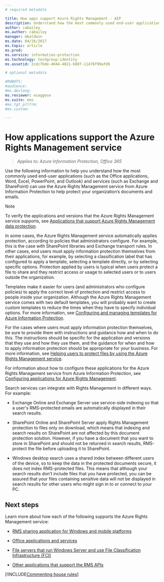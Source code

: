 ```yaml
---
# required metadata

title: How apps support Azure Rights Management - AIP
description: Understand how the most commonly used end-user applications (such as the Office applications, Word, Excel, PowerPoint, and Outlook) and services (such as Exchange and SharePoint) can use the Azure Rights Management service from Azure Information Protection to help protect your organization's documents and emails. 
author: cabailey
ms.author: cabailey
manager: mbaldwin
ms.date: 04/26/2017
ms.topic: article
ms.prod:
ms.service: information-protection
ms.technology: techgroup-identity
ms.assetid: 2cdc7bde-4044-4021-b887-11476f99afd9

# optional metadata

#ROBOTS:
#audience:
#ms.devlang:
ms.reviewer: esaggese
ms.suite: ems
#ms.tgt_pltfrm:
#ms.custom:

---
```


# How applications support the Azure Rights Management service

>*Applies to: Azure Information Protection, Office 365*

Use the following information to help you understand how the most commonly used end-user applications (such as the Office applications, Word, Excel, PowerPoint, and Outlook) and services (such as Exchange and SharePoint) can use the Azure Rights Management service from Azure Information Protection to help protect your organization’s documents and emails. 
> [!NOTE]
> To verify the applications and versions that the Azure Rights Management service supports, see [Applications that support Azure Rights Management data protection](../get-started/requirements-applications.md).

In some cases, the Azure Rights Management service automatically applies protection, according to policies that administrators configure. For example, this is the case with SharePoint libraries and Exchange transport rules. In other cases, end users must apply information protection themselves from their applications, for example, by selecting a classification label that has configured to apply a template, selecting a template directly, or by selecting specific options. Protection applied by users is typical when users protect a file to share and they restrict access or usage to selected users or to users outside the organization.

Templates make it easier for users (and administrators who configure policies) to apply the correct level of protection and restrict access to people inside your organization. Although the Azure Rights Management service comes with two default templates, you will probably want to create custom templates to reduce the times when they have to specify individual options. For more information, see [Configuring and managing templates for Azure Information Protection](../deploy-use/configure-policy-templates.md).

For the cases where users must apply information protection themselves, be sure to provide them with instructions and guidance how and when to do this. The instructions should be specific for the application and versions that they use and how they use them, and the guidance for when and how to apply information protection should be appropriate for your business. For more information, see [Helping users to protect files by using the Azure Rights Management service](../deploy-use/help-users.md).

For information about how to configure these applications for the Azure Rights Management service from Azure Information Protection, see [Configuring applications for Azure Rights Management](../deploy-use/configure-applications.md).

Search services can integrate with Rights Management in different ways. For example: 

- Exchange Online and Exchange Server use service-side indexing so that a user's RMS-protected emails are automatically displayed in their search results. 

- SharePoint Online and SharePoint Server apply Rights Management protection to files only on download, which means that indexing and search results on SharePoint are not affected by this document protection solution. However, if you have a document that you want to store in SharePoint and should not be returned in search results, RMS-protect the file before uploading it to SharePoint.

- Windows desktop search uses a shared index between different users of the device, so to keep the data in the protected documents secure, it does not index RMS-protected files. This means that although your search results don’t include files that you have protected, you can be assured that your files containing sensitive data will not be displayed in search results for other users who might sign in to or connect to your PC. 



## Next steps

Learn more about how each of the following supports the Azure Rights Management service:

-   [RMS sharing application for Windows and mobile platforms](sharing-app-support.md)

-   [Office applications and services](office-apps-services-support.md)

-   [File servers that run Windows Server and use File Classification Infrastructure (FCI)](file-server-support.md)

-   [Other applications that support the RMS APIs](api-support.md)

[!INCLUDE[Commenting house rules](../includes/houserules.md)]
